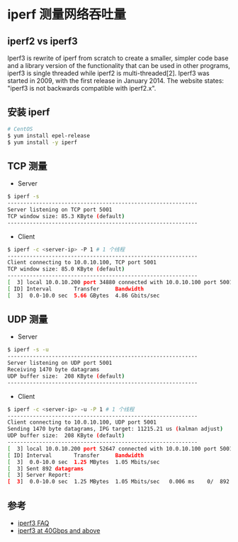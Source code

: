 # iperf 测量网络吞吐量

## iperf2 vs iperf3

Iperf3 is rewrite of iperf from scratch to create a smaller, simpler code base and a library version of the functionality that can be used in other programs, iperf3 is single threaded while iperf2 is multi-threaded[2]. Iperf3 was started in 2009, with the first release in January 2014. The website states: "iperf3 is not backwards compatible with iperf2.x".

## 安装 iperf

```bash
# CentOS
$ yum install epel-release
$ yum install -y iperf
```

## TCP 测量

* Server

```bash
$ iperf -s
------------------------------------------------------------
Server listening on TCP port 5001
TCP window size: 85.3 KByte (default)
------------------------------------------------------------
```

* Client

```bash
$ iperf -c <server-ip> -P 1 # 1 个线程
------------------------------------------------------------
Client connecting to 10.0.10.100, TCP port 5001
TCP window size: 85.0 KByte (default)
------------------------------------------------------------
[  3] local 10.0.10.200 port 34880 connected with 10.0.10.100 port 5001
[ ID] Interval       Transfer     Bandwidth
[  3]  0.0-10.0 sec  5.66 GBytes  4.86 Gbits/sec
```

## UDP 测量

* Server

```bash
$ iperf -s -u
------------------------------------------------------------
Server listening on UDP port 5001
Receiving 1470 byte datagrams
UDP buffer size:  208 KByte (default)
------------------------------------------------------------
```

* Client

```bash
$ iperf -c <server-ip> -u -P 1 # 1 个线程
------------------------------------------------------------
Client connecting to 10.0.10.100, UDP port 5001
Sending 1470 byte datagrams, IPG target: 11215.21 us (kalman adjust)
UDP buffer size:  208 KByte (default)
------------------------------------------------------------
[  3] local 10.0.10.200 port 52647 connected with 10.0.10.100 port 5001
[ ID] Interval       Transfer     Bandwidth
[  3]  0.0-10.0 sec  1.25 MBytes  1.05 Mbits/sec
[  3] Sent 892 datagrams
[  3] Server Report:
[  3]  0.0-10.0 sec  1.25 MBytes  1.05 Mbits/sec   0.006 ms    0/  892 (0%)
```

## 参考

* [iperf3 FAQ](http://software.es.net/iperf/faq.html)
* [iperf3 at 40Gbps and above](https://fasterdata.es.net/performance-testing/network-troubleshooting-tools/iperf/multi-stream-iperf3/)